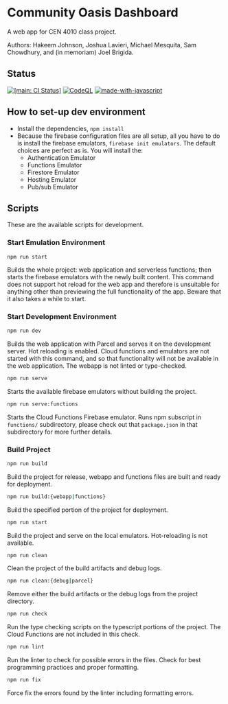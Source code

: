 # Community Oasis Dashboard

A web app for CEN 4010 class project.

Authors: Hakeem Johnson, Joshua Lavieri, Michael Mesquita, Sam Chowdhury, and (in memoriam) Joel Brigida.

## Status

[![[main: CI Status]](https://github.com/Midlight25/community-oasis-dashboard/actions/workflows/project-ci.yml/badge.svg?branch=main&event=push)](https://github.com/Midlight25/community-oasis-dashboard/actions/workflows/project-ci.yml)
[![CodeQL](https://github.com/Midlight25/community-oasis-dashboard/actions/workflows/codeql-push.yml/badge.svg?branch=main)](https://github.com/Midlight25/community-oasis-dashboard/actions/workflows/codeql-push.yml)
[![made-with-javascript](https://img.shields.io/badge/Made%20with-JavaScript-1f425f.svg)](https://www.javascript.com)

## How to set-up dev environment

- Install the dependencies, `npm install`
- Because the firebase configuration files are all setup, all you have to do is install the firebase emulators, `firebase init emulators`. The default choices are perfect as is. You will install the:
  - Authentication Emulator
  - Functions Emulator
  - Firestore Emulator
  - Hosting Emulator
  - Pub/sub Emulator

## Scripts

These are the available scripts for development.

### Start Emulation Environment

```npm
npm run start
```

Builds the whole project: web application and serverless functions; then starts the firebase emulators with the newly built content. This command does not support hot reload for the web app and therefore is unsuitable for anything other than previewing the full functionality of the app. Beware that it also takes a while to start.

### Start Development Environment

```bash
npm run dev
```

Builds the web application with Parcel and serves it on the development server. Hot reloading is enabled. Cloud functions and emulators are not started with this command, and so that functionality will not be available in the web application. The webapp is not linted or type-checked.

```bash
npm run serve
```

Starts the available firebase emulators without building the project.

```bash
npm run serve:functions
```

Starts the Cloud Functions Firebase emulator. Runs npm subscript in `functions/` subdirectory, please check out that `package.json` in that subdirectory for more further details.

### Build Project

```bash
npm run build
```

Build the project for release, webapp and functions files are built and ready for deployment.

```bash
npm run build:{webapp|functions}
```

Build the specified portion of the project for deployment.

```bash
npm run start
```

Build the project and serve on the local emulators. Hot-reloading is not available.

```bash
npm run clean
```

Clean the project of the build artifacts and debug logs.

```bash
npm run clean:{debug|parcel}
```

Remove either the build artifacts or the debug logs from the project directory.

```bash
npm run check
```

Run the type checking scripts on the typescript portions of the project. The Cloud Functions are not included in this check.

```bash
npm run lint
```

Run the linter to check for possible errors in the files. Check for best programming practices and proper formatting.

```bash
npm run fix
```

Force fix the errors found by the linter including formatting errors.
